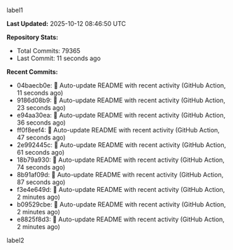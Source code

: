 
label1 
<!-- ACTIVITY_START -->
**Last Updated:** 2025-10-12 08:46:50 UTC

**Repository Stats:**
- Total Commits: 79365
- Last Commit: 11 seconds ago

**Recent Commits:**
- 04baecb0e: 🤖 Auto-update README with recent activity (GitHub Action, 11 seconds ago)
- 9186d08b9: 🤖 Auto-update README with recent activity (GitHub Action, 23 seconds ago)
- e94aa30ea: 🤖 Auto-update README with recent activity (GitHub Action, 36 seconds ago)
- ff0f8eef4: 🤖 Auto-update README with recent activity (GitHub Action, 47 seconds ago)
- 2e992445c: 🤖 Auto-update README with recent activity (GitHub Action, 61 seconds ago)
- 18b79a930: 🤖 Auto-update README with recent activity (GitHub Action, 74 seconds ago)
- 8b91af09d: 🤖 Auto-update README with recent activity (GitHub Action, 87 seconds ago)
- f3e4e649d: 🤖 Auto-update README with recent activity (GitHub Action, 2 minutes ago)
- b09529cbe: 🤖 Auto-update README with recent activity (GitHub Action, 2 minutes ago)
- e8825f8d3: 🤖 Auto-update README with recent activity (GitHub Action, 2 minutes ago)
<!-- ACTIVITY_END -->

label2

